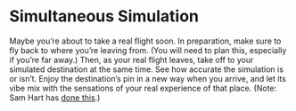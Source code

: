 # Simultaneous Simulation

Maybe you’re about to take a real flight soon. In preparation, make sure to fly back to where you’re leaving from. (You will need to plan this, especially if you’re far away.) Then, as your real flight leaves, take off to your simulated destination at the same time. See how accurate the simulation is or isn’t. Enjoy the destination’s pin in a new way when you arrive, and let its vibe mix with the sensations of your real experience of that place. (Note: Sam Hart has [done this](https://twitter.com/hxrts/status/1108900992869941248).)
